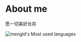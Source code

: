 # About me
愿一切美好长存

![mengld's Most used languages](https://github-readme-stats.vercel.app/api/top-langs?username=mengld&show_icons=true&count_private=true&theme=default_repocard)

